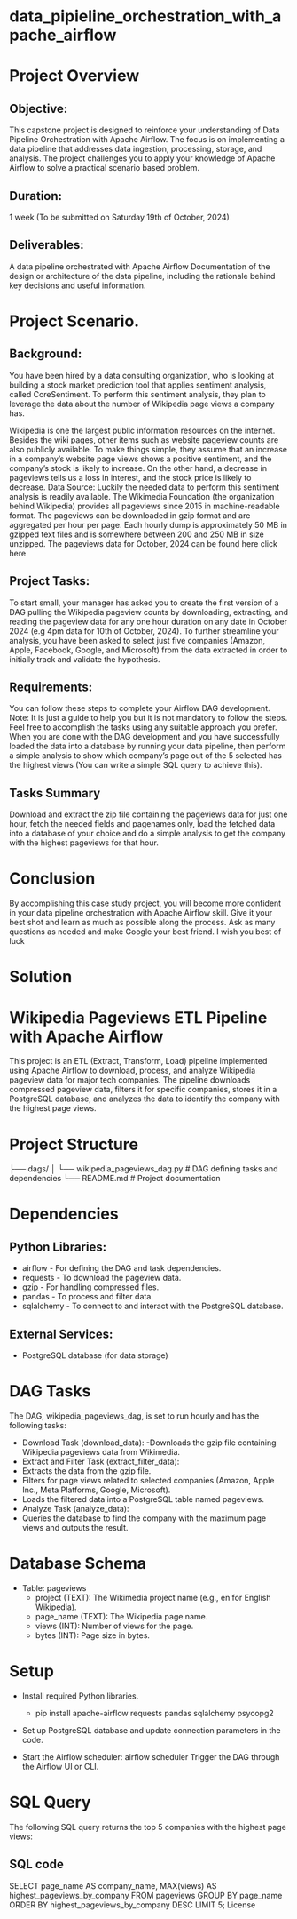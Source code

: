 # data_pipieline_orchestration_with_apache_airflow
# Project Overview
## Objective:
This capstone project is designed to reinforce your understanding of Data Pipeline Orchestration with Apache Airflow. The focus is on implementing a data pipeline that addresses data ingestion, processing, storage, and analysis. The project challenges you to apply your knowledge of Apache Airflow to solve a practical scenario based problem.

## Duration:
1 week (To be submitted on Saturday 19th of October, 2024)

## Deliverables:
A data pipeline orchestrated with Apache Airflow
Documentation of the design or architecture of the data pipeline, including the rationale behind key decisions and useful information.
# Project Scenario.
## Background:
You have been hired by a data consulting organization, who is looking at building a stock market prediction tool that applies sentiment analysis, called CoreSentiment. To perform this sentiment analysis, they plan to leverage the data about the number of Wikipedia page views a company has.

Wikipedia is one the largest public information resources on the internet. Besides the wiki pages, other items such as website pageview counts are also publicly available. To make things simple, they assume that an increase in a company’s website page views shows a positive sentiment, and the company’s stock is likely to increase. On the other hand, a decrease in pageviews tells us a loss in interest, and the stock price is likely to decrease. Data Source: Luckily the needed data to perform this sentiment analysis is readily available. The Wikimedia Foundation (the organization behind Wikipedia) provides all pageviews since 2015 in machine-readable format. The pageviews can be downloaded in gzip format and are aggregated per hour per page. Each hourly dump is approximately 50 MB in gzipped text files and is somewhere between 200 and 250 MB in size unzipped. The pageviews data for October, 2024 can be found here click here

## Project Tasks:
To start small, your manager has asked you to create the first version of a DAG pulling the Wikipedia pageview counts by downloading, extracting, and reading the pageview data for any one hour duration on any date in October 2024 (e.g 4pm data for 10th of October, 2024). To further streamline your analysis, you have been asked to select just five companies (Amazon, Apple, Facebook, Google, and Microsoft) from the data extracted in order to initially track and validate the hypothesis.

## Requirements:
You can follow these steps to complete your Airflow DAG development. Note: It is just a guide to help you but it is not mandatory to follow the steps. Feel free to accomplish the tasks using any suitable approach you prefer. When you are done with the DAG development and you have successfully loaded the data into a database by running your data pipeline, then perform a simple analysis to show which company’s page out of the 5 selected has the highest views (You can write a simple SQL query to achieve this).

## Tasks Summary
Download and extract the zip file containing the pageviews data for just one hour, fetch the needed fields and pagenames only, load the fetched data into a database of your choice and do a simple analysis to get the company with the highest pageviews for that hour.

# Conclusion
By accomplishing this case study project, you will become more confident in your data pipeline orchestration with Apache Airflow skill. Give it your best shot and learn as much as possible along the process. Ask as many questions as needed and make Google your best friend. I wish you best of luck

# Solution
# Wikipedia Pageviews ETL Pipeline with Apache Airflow
This project is an ETL (Extract, Transform, Load) pipeline implemented using Apache Airflow to download, process, and analyze Wikipedia pageview data for major tech companies. The pipeline downloads compressed pageview data, filters it for specific companies, stores it in a PostgreSQL database, and analyzes the data to identify the company with the highest page views.

# Project Structure
├── dags/
│   └── wikipedia_pageviews_dag.py   # DAG defining tasks and dependencies
└── README.md                        # Project documentation

# Dependencies
## Python Libraries:

- airflow - For defining the DAG and task dependencies.
- requests - To download the pageview data.
- gzip - For handling compressed files.
- pandas - To process and filter data.
- sqlalchemy - To connect to and interact with the PostgreSQL database.

## External Services:
- PostgreSQL database (for data storage)

# DAG Tasks
The DAG, wikipedia_pageviews_dag, is set to run hourly and has the following tasks:

- Download Task (download_data):
  -Downloads the gzip file containing Wikipedia pageviews data from Wikimedia.
- Extract and Filter Task (extract_filter_data):
 - Extracts the data from the gzip file.
 - Filters for page views related to selected companies (Amazon, Apple Inc., Meta Platforms, Google, Microsoft).
 - Loads the filtered data into a PostgreSQL table named pageviews.
- Analyze Task (analyze_data): 
 - Queries the database to find the company with the maximum page views and outputs the result.

# Database Schema
- Table: pageviews
  - project (TEXT): The Wikimedia project name (e.g., en for English Wikipedia).
  - page_name (TEXT): The Wikipedia page name.
  - views (INT): Number of views for the page.
  - bytes (INT): Page size in bytes.

# Setup
- Install required Python libraries.
  - pip install apache-airflow requests pandas sqlalchemy psycopg2
-  Set up PostgreSQL database and update connection parameters in the code.

- Start the Airflow scheduler:
airflow scheduler
Trigger the DAG through the Airflow UI or CLI.

# SQL Query
The following SQL query returns the top 5 companies with the highest page views:

## SQL code
SELECT page_name AS company_name, MAX(views) AS highest_pageviews_by_company
FROM pageviews
GROUP BY page_name
ORDER BY highest_pageviews_by_company DESC
LIMIT 5;
License
